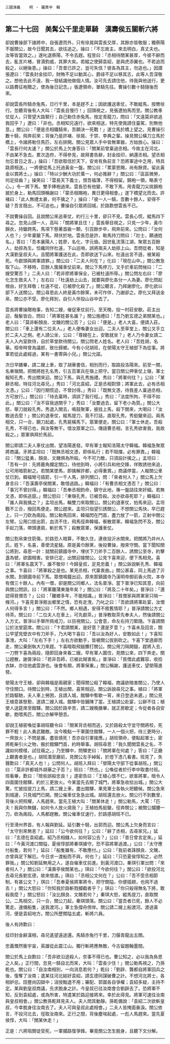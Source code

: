 

`三國演義`　　`明 ‧ 羅貫中　輯`

* * *

## 第二十七回　美髯公千里走單騎　漢壽侯五關斬六將

卻說曹操部下諸將中，自張遼而外，只有徐晃與雲長交厚，其餘亦皆敬服；獨蔡陽不服關公，故今日聞其去，欲往追之。操曰：「不忘故主，來去明白，真丈夫也。汝等皆當效之。」遂叱退蔡陽，不令去趕。程昱曰：「丞相待關某甚厚，今彼不辭而去，亂言片楮，冒瀆鈞威，其罪大矣。若縱之使歸袁紹，是與虎添翼也。不若追而殺之，以絕後患。」操曰：「吾昔已許之，豈可失信？彼各為其主，勿追也。」因謂張遼曰：「雲長封金挂印，財賄不足以動其心，爵祿不足以移其志，此等人吾深敬之。想他去此不遠，我一發結識他做個人情。汝可先去請住他，待我與他送行，更以路費征袍贈之，使為後日記念。」張遼領命，單騎先往。曹操引數十騎隨後而來。

卻說雲長所騎赤兔馬，日行千里，本是趕不上；因欲護送車仗，不敢縱馬，按轡徐行。忽聽背後有人大叫：「雲長且慢行！」回頭視之，見張遼拍馬而至。關公教車仗從人，只管望大路緊行；自己勒住赤兔馬，按定青龍刀，問曰：「文遠莫非欲追我回乎？」遼曰：「非也。丞相知兄遠行，欲來相送，特先使我請住臺駕，別無他意。」關公曰：「便是丞相鐵騎來，吾願決一死戰！」遂立馬於橋上望之。見曹操引數十騎，飛奔前來；背後乃是許褚、徐晃、于禁、李典之輩。操見關公橫刀立馬於橋上，令諸將勒住馬匹，左右排開。關公見眾人手中皆無軍器，方始放心。操曰：「雲長行何太速？」關公於馬上欠身答曰：「關某前曾稟過丞相。今故主在河北，不由某不急去。累次造府，不得參見，故拜書告辭，封金挂印，納還丞相。望丞相勿忘昔日之言。」操曰：「吾欲取信於天下，安肯有負前言？恐將軍途中乏用，特具路資相送。」一將便從馬上托過黃金一盤。關公曰：「累蒙恩賜，尚有餘資。留此黃金以賞將士。」操曰：「特以少酬大功於萬一，何必推辭？」關公曰：「區區微勞，何足挂齒？」操笑曰：「雲長天下義士，恨吾福薄，不得相留。錦袍一領，略表寸心。」令一將下馬，雙手捧袍過來。雲長恐有他變，不敢下馬，用青龍刀尖挑錦袍披於身上，勒馬回頭稱謝曰：「蒙丞相賜袍，異日更得相會。」遂下橋望北而去。許褚曰：「此人無禮太甚，何不擒之？」操曰：「彼一人一騎，吾數十餘人，安得不疑？吾言既出，不可追也。」曹操自引眾將回城，於路歎想雲長不已。

不說曹操自回。且說關公來追車仗，約行三十里，卻只不見。雲長心慌，縱馬四下尋之。忽見山頭一人，高叫：「關將軍且住！」雲長舉目視之，只見一少年，黃巾錦衣，持鎗跨馬，馬項下懸著首級一顆，引百餘步卒，飛奔前來。公問曰：「汝何人也？」少年棄鎗下馬，拜伏於地。雲長恐是詐，勒馬持刀問曰：「壯士，願通姓名。」答曰：「吾本襄陽人；姓廖，名化，字元儉。因世亂流落江湖，聚眾五百餘人，劫掠為生。恰纔同伴杜遠，下山巡哨，誤將兩夫人劫掠上山。吾問從者，知是大漢劉皇叔夫人。且聞將軍護送在此，吾即欲送下山來。杜遠出言不遜，被某殺死。今獻頭與將軍請罪。」關公曰：「二夫人何在？」化曰：「現在山中。」關公教急取下山。不移時，百餘人簇擁車仗前來。關公下馬停刀，叉手於車前問候曰：「二嫂受驚否？」二夫人曰：「若非廖將軍保全，已被杜遠所辱。」關公問左右曰：「廖化怎生救夫人？」左右曰：「杜遠劫上山去，就要與廖化各分一人為妻。廖化問起根由，好生拜敬；杜遠不從，已被廖化殺了。」關公聽言，乃拜謝廖化。廖化欲以部下人送關公。關公尋思此人終是黃巾餘黨，未可作伴，乃謝卻之。廖化又拜送金帛，關公亦不受。廖化拜別，自引人伴投山谷中去了。

雲長將曹操贈袍事，告知二嫂，催促車仗前行。至天晚，投一村莊安歇。莊主出迎，鬚髮皆白，問曰：「將軍姓甚名誰？」關公施禮曰：「吾乃劉玄德之弟關某也。」老人曰：「莫非斬顏良、文醜的關公否？」公曰：「便是。」老人大喜，便請入莊。關公曰：「車上還有二位夫人。」老人便喚妻女出迎。二夫人至草堂上，關公叉手立於二夫人之側。老人請公坐，公曰：「尊嫂在上，安敢就坐？」老人乃令妻女請二夫人入內室款待，自於草堂款待關公。關公問老人姓名。老人曰：「吾姓胡，名華。桓帝時曾為議郎，致仕歸鄉。今有小兒胡班，在滎陽太守王植部下為從事。將軍若從此處經過，某有一書寄與小兒。」關公允諾。

次日早膳畢，請二嫂上車，取了胡華書信，相別而行，取路投洛陽來。前至一關，名東嶺關。把關將姓孔名秀，引五百軍兵在嶺上把守。當日關公押車仗上嶺，軍士報知孔秀，秀出關來迎。關公下馬，與孔秀施禮。秀曰：「將軍何往？」公曰：「某辭丞相，特往河北尋兄。」秀曰：「河北袁紹，正是丞相對頭；將軍此去，必有丞相文憑。」公曰：「因行期慌迫，不曾討得。」秀曰：「既無文憑，待我差人稟過丞相，方可放行。」關公曰：「待去稟時，須誤了我行程。」秀曰：「法度所拘，不得不如此。」關公曰：「汝不容我過關乎？」秀曰：「汝要過去，留下老小為質。」關公大怒，舉刀就殺孔秀。秀退入關去，鳴鼓聚軍，披挂上馬，殺下關來，大喝曰：「汝敢過去麼！」關公約退車仗，縱馬提刀，竟不打話，直取孔秀。秀挺鎗來迎。兩馬相交，只一合，鋼刀起處，孔秀屍橫馬下。眾軍便走。關公曰：「軍士休走。吾殺孔秀，不得已也，與汝等無干。借汝眾軍之口，傳語曹丞相，言孔秀欲害我，我故殺之。」眾軍俱拜於馬前。

關公即請二夫人車仗出關，望洛陽進發。早有軍士報知洛陽太守韓福。韓福急聚眾將商議。牙將孟坦曰：「既無丞相文憑，即係私行；若不阻擋，必有罪責。」韓福曰：「關公猛勇，顏良、文醜俱為所殺。今不可力敵，只須設計擒之。」孟坦曰：「吾有一計：先將鹿角攔定關口，待他到時，小將引兵和他交鋒，佯敗誘他來追，公可用暗箭射之。若關某墜馬，即擒解許都，必得重賞。」商議停當，人報關公車仗已到。韓福彎弓插箭，引一千人馬，排列關口，問：「來者何人？」關公馬上欠身言曰：「吾漢壽亭侯關某，敢借過路。」韓福曰：「有曹丞相文憑否？」關公曰：「事冗不曾討得。」韓福曰：「吾奉丞相鈞命，鎮守此地，專一盤詰往來奸細。若無文憑，即係逃竄。」關公怒曰：「東嶺孔秀，已被吾殺。汝亦欲尋死耶？」韓福曰：「誰人與我擒之？」孟坦出馬，輪雙刀來取關公。關公約退車仗，拍馬來迎。孟坦戰不三合，撥回馬便走。關公趕來。孟坦只指望引誘關公，不想關公馬快，早已趕上，只一刀砍為兩段。關公勒馬回來，韓福閃在門首，盡力放了一箭，正射中關公左臂。公用口拔出箭，血流不住，飛馬徑奔韓福，衝散眾軍。韓福急閃不及，關公手起刀落，帶頭連肩，斬於馬下；殺散眾軍，保護車仗。

關公割帛束住箭傷，於路恐人暗算，不敢久住，連夜投沂水關來。把關將乃并州人氏，姓卞，名喜，善使流星鎚。原是黃巾餘黨，後投曹操，撥來守關。當下聞知關公將到，尋思一計：就關前鎮國寺中，埋伏下刀斧手二百餘人，誘關公至寺，約擊盞為號，欲圖相害。安排已定，出關迎接關公。公見卞喜來迎，便下馬相見。喜曰：「將軍名震天下，誰不敬仰！今歸皇叔，足見忠義！」關公訴說斬孔秀、韓福之事。卞喜曰：「將軍殺之是也。某見丞相，代稟衷曲。」關公甚喜，同上馬過了沂水關，到鎮國寺前下馬。眾僧鳴鐘出迎。原來那鎮國寺乃漢明帝御前香火院，本寺有僧三十餘人。內有一僧，卻是關公同鄉人，法名普淨。當下普淨已知其意，向前與關公問訊，曰：「將軍離蒲東幾年矣？」關公曰：「將及二十年矣。」普淨曰：「還認得貧僧否？」公曰：「離鄉多年，不能相識。」普淨曰：「貧僧家與將軍家只隔一條河。」卞喜見普淨敘出鄉里之情，恐有走洩，乃叱之曰：「吾欲請將軍赴宴，汝僧人何得多言！」關公曰：「不然。鄉人相遇，安得不敘舊情耶？」普淨請關公方丈待茶。關公曰：「二位夫人在車上，可先獻茶。」普淨教取茶先奉夫人，然後請關公入方丈。普淨以手舉所佩戒刀，以目視關公。公會意，命左右持刀緊隨。卞喜請關公於法堂筵席。關公曰：「卞君請關某，是好意？還是歹意？」卞喜未及回言，關公早望見壁衣中有刀斧手，乃大喝卞喜曰：「吾以汝為好人，安敢如此！」卞喜知事洩，大叫：「左右下手！」左右方欲動手，皆被關公拔劍砍之。卞喜下堂遶廊而走，關公棄劍執大刀來趕。卞喜暗取飛鎚擲打關公。關公用刀隔開鎚，趕將入去，一刀劈卞喜為兩段，隨即回身來看二嫂。早有軍人圍住，見關公來，四下奔走。關公趕散，謝普淨曰：「若非吾師，已被此賊害矣。」普淨曰：「貧僧此處難容，收拾衣缽，亦往他處雲游也。後會有期，將軍保重。」關公稱謝，護送車仗，望滎陽進發。

滎陽太守王植，卻與韓福是兩親家；聞得關公殺了韓福，商議欲暗害關公，乃使人守住關口。待關公到時，王植出關，喜笑相迎。關公訴說尋兄之事。植曰：「將軍於路驅馳，夫人車上勞困，且請入城，館驛中暫歇一宵，來日登途未遲。」關公見王植意甚慇懃，遂請二嫂入城。館驛中皆鋪陳了當。王植請公赴宴，公辭不往；植使人送筵席至館驛。關公因於路辛苦，請二嫂晚膳畢，就正房歇定；令從者各自安歇，飽喂馬匹，關公亦解甲憩息。

卻說王植密喚從事胡班聽令曰：「關某背丞相而逃，又於路殺太守並守關將校，死罪不輕！此人勇武難敵。汝今晚點一千軍圍住館驛，一人一個火把，待三更時分，一齊放火；不問是誰，盡皆燒死！吾亦自引軍接應。」胡班領命，便點起軍士，密將乾柴引火之物，搬於館驛門首，約時舉事。胡班尋思：「我久聞關雲長之名，不識如何模樣，試往窺之。」乃至驛中，問驛吏曰：「關將軍在何處？」答曰：「正廳上觀書者是也。」胡班潛至廳前，見關公左手綽髯，於燈下憑几看書。班見了，失聲歎曰：「真天人也！」公問何人。胡班入拜曰：「滎陽太守部下從事胡班。」關公曰：「莫非許都城外胡華之子否？」班曰：「然也。」公喚從者於行李中取書付班。班看畢，歎曰：「險些誤殺忠良！」遂密告曰：「王植心懷不仁，欲害將軍，暗令人四面圍住館驛，約於三更放火。今某當先去開了城門，將軍急收拾出城。」關公大驚，忙披挂提刀上馬，請二嫂上車，盡出館驛，果見軍士各執火把聽候。關公急來到城邊，只見城門已開。關公催車仗急急出城。胡班還去放火。關公行不到數里，背後火把照耀，人馬趕來。當先王植大叫：「關某休走！」關公勒馬，大罵：「匹夫！我與你無讎，如何令人放火燒我？」王植拍馬挺鎗，徑奔關公；被關公攔腰一刀，砍為兩段。人馬都趕散。關公催車仗速行，於路感胡班不已。

行至滑州界首，有人報與劉延。延引數十騎，出郭而迎。關公馬上欠身而言曰：「太守別來無恙？」延曰：「公今欲何往？」公曰：「辭了丞相，去尋家兄。」延曰：「玄德在袁紹處。紹乃丞相讎人，如何容公去？」公曰：「昔日曾言定來。」延曰：「今黃河渡口關隘，夏侯惇部將秦琪據守。恐不容將軍過渡。」公曰：「太守應付船隻，若何？」延曰：「船隻雖有，不敢應付。」公曰：「我前者誅顏良、文醜，亦曾與足下解厄。今日求一渡船而不與，何也？」延曰：「只恐夏侯惇知之，必然罪我。」關公知劉延無用之人，遂自催車仗前進。到黃河渡口，秦琪引軍出問：「來者何人？」關公曰：「漢壽亭侯關某也。」琪曰：「今欲何往？」關公曰：「欲投河北去尋兄長劉玄德，故來借渡。」琪曰：「丞相公文何在？」公曰：「吾不受丞相節制，有甚公文？」琪曰：「吾奉夏侯將軍將令，把守關隘，你便插翅，也飛不過去！」關公大怒曰：「你知我於路斬戮攔截者乎？」琪曰：「你只殺得無名下將，敢殺我麼？」關公怒曰：「汝比顏良、文醜若何？」秦琪大怒，縱馬提刀，直取關公。二馬相交，只一合，關公刀起，秦琪頭落。關公曰：「當吾者已死，餘人不必驚走。速備船隻，送我渡河。」軍士急撐舟傍岸。關公請二嫂上船渡河。渡過黃河，便是袁紹地方。關公所歷關隘五處，斬將六員。

後人有詩歎曰：

挂印封金辭漢相，尋兄遙望遠途還。馬騎赤兔行千里，刀偃青龍出五關。

忠義慨然衝宇宙，英雄從此震江山。獨行斬將應無敵，今古留題翰墨間。

關公於馬上自歎曰：「吾非欲沿途殺人，奈事不得已也。曹公知之，必以我為負恩之人矣。」正行間，忽見一騎自北而來，大叫：「雲長少住！」關公勒馬視之，乃孫乾也。關公曰：「自汝南相別，一向消息若何？」乾曰：「劉辟、龔都自將軍回兵之後，復奪了汝南；遣某往河北結好袁紹，請玄德同謀破曹之計。不想河北將士，各相妒忌。田豐尚囚獄中；沮授黜退不用；審配、郭圖各自爭權；袁紹多疑，主持不定。某與劉皇叔商議，先求脫身之計。今皇叔已往汝南會合劉辟去了。恐將軍不知，反到袁紹處，或為所害，特遣某於路迎接將來。幸於此得見。將軍可速往汝南與皇叔相會。」關公教孫乾拜見夫人。夫人問其動靜。孫乾備說：「袁紹二次欲斬皇叔，今幸脫身往汝南去了。夫人可與皇叔此處相會。」二夫人皆掩面垂淚。關公依言，不投河北去，徑取汝南來。正行之間，背後塵埃起處，一彪人馬趕來。當先夏侯惇，大叫：「關某休走！」

正是：六將阻關徒受死，一軍攔路復爭鋒。畢竟關公怎生脫身，且聽下文分解。

* * *


